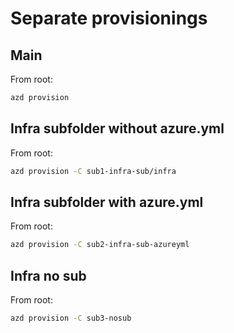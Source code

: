 # Separate provisionings

## Main

From root: 

```bash
azd provision
```

## Infra subfolder without azure.yml

From root: 

```bash
azd provision -C sub1-infra-sub/infra
```

## Infra subfolder with azure.yml

From root: 

```bash
azd provision -C sub2-infra-sub-azureyml
```

## Infra no sub

From root: 

```bash
azd provision -C sub3-nosub
```